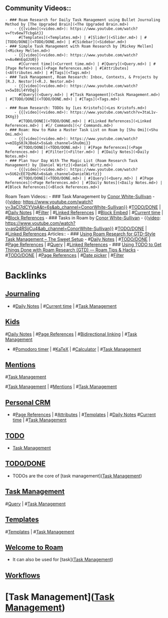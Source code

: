## Community Videos::
    - ### Roam Research for Daily Task Management using Bullet Journaling Method by [The Upgraded Brain](<The Upgraded Brain.md>)
        - {{[video](<video.md>): https://www.youtube.com/watch?v=ftv6ew7Tcbg&t}}
          #[Templates](<Templates.md>) | #[Slider](<Slider.md>) | #[TODO/DONE](<TODO/DONE.md>) | #[Sidebar](<Sidebar.md>)
    - ### Simple Task Management with Roam Research by [Mickey Mellen](<Mickey Mellen.md>)
        - {{[video](<video.md>): https://www.youtube.com/watch?v=Au4WnEqdJU0}}
          #[Current time](<Current time.md>) | #[Query](<Query.md>) | #[Page References](<Page References.md>) | #[Attributes](<Attributes.md>) | #[Tags](<Tags.md>)
    - ### Task Management, Roam Research: Inbox, Contexts, & Projects by [R.J. Nestor](<R.J. Nestor.md>)
        - {{[video](<video.md>): https://www.youtube.com/watch?v=5wI0il4YVDg}}
          #[Query](<Query.md>) | #[Task Management](<Task Management.md>) | #[TODO/DONE](<TODO/DONE.md>) | #[Tags](<Tags.md>) 
          
    - ### Roam Research: TODOs by [Les Kristofs](<Les Kristofs.md>)
        - {{[video](<video.md>): https://www.youtube.com/watch?v=3taL1v-IKXg}}
          #[TODO/DONE](<TODO/DONE.md>) | #[Linked References](<Linked References.md>) | #[/ Commands](</ Commands.md>)
    - ### Roam: How to Make a Master Task List on Roam by [Shu Omi](<Shu Omi.md>)
        - {{[video](<video.md>): https://www.youtube.com/watch?v=mIEgS0JkJBo&t=5s&ab_channel=ShuOmi}}
          #[TODO/DONE](<TODO/DONE.md>) | #[Page References](<Page References.md>) | #[Filter](<Filter.md>) | #[Daily Notes](<Daily Notes.md>) 
    - ### Plan Your Day With The Magic List (Roam Research Task Management) by [Daniel Wirtz](<Daniel Wirtz.md>)
        - {{[video](<video.md>): https://www.youtube.com/watch?v=5U62cEE7QsM&t=6s&ab_channel=DanielWirtz}}
          #[TODO/DONE](<TODO/DONE.md>) | #[Query](<Query.md>) | #[Page References](<Page References.md>) | #[Daily Notes](<Daily Notes.md>) | #[Block References](<Block References.md>) 
Roam Team Videos::
    - ### Task Management by [Conor White-Sullivan](<Conor White-Sullivan.md>)
        - {{[video](<video.md>): https://www.youtube.com/watch?v=3aCl7dCYVqA&t=6s&ab_channel=ConorWhite-Sullivan}}
          #[TODO/DONE](<TODO/DONE.md>) | #[Daily Notes](<Daily Notes.md>) | #[Filter](<Filter.md>) | #[Linked References](<Linked References.md>) | #[Block Embed](<Block Embed.md>) | #[Current time](<Current time.md>) | #[Block References](<Block References.md>)
    - ### Tasks in Roam by [Conor White-Sullivan](<Conor White-Sullivan.md>)
        - {{[video](<video.md>): https://www.youtube.com/watch?v=asQ4RSjjCu4&ab_channel=ConorWhite-Sullivan}}
          #[TODO/DONE](<TODO/DONE.md>) | #[Linked References](<Linked References.md>) 
Articles::
    - ### [Using Roam Research for GTD-Style Task Management – The Sweet Setup](https://thesweetsetup.com/using-roam-research-for-gtd-style-task-management/)
        - #[Daily Notes](<Daily Notes.md>) | #[TODO/DONE](<TODO/DONE.md>) | #[Page References](<Page References.md>) | #[Query](<Query.md>) | #[Linked References](<Linked References.md>) 
    - ### [Using TODO to Get Things Done with Roam Research (GTD) — Roam Tips & Hacks](https://www.roamtips.com/home/use-todo-get-things-done-roam-research-gtd)
        - #[TODO/DONE](<TODO/DONE.md>) | #[Page References](<Page References.md>) | #[Date picker](<Date picker.md>) | #[Filter](<Filter.md>)

# Backlinks
## [Journaling](<Journaling.md>)
- #[Daily Notes](<Daily Notes.md>) | #[Current time](<Current time.md>) | #[Task Management](<Task Management.md>)

## [Kids](<Kids.md>)
#[Daily Notes](<Daily Notes.md>) | #[Page References](<Page References.md>) | #[Bidirectional linking](<Bidirectional linking.md>) | #[Task Management](<Task Management.md>)

- #[Pomodoro timer](<Pomodoro timer.md>) | #[KaTeX](<KaTeX.md>) | #[Calculator](<Calculator.md>) | #[Task Management](<Task Management.md>)

## [Mentions](<Mentions.md>)
#[Task Management](<Task Management.md>)

#[Task Management](<Task Management.md>) | #[Mentions](<Mentions.md>) | #[Task Management](<Task Management.md>)

## [Personal CRM](<Personal CRM.md>)
- #[Page References](<Page References.md>) | #[Attributes](<Attributes.md>) | #[Templates](<Templates.md>) | #[Daily Notes](<Daily Notes.md>) #[Current time](<Current time.md>) | #[Task Management](<Task Management.md>)

## [TODO](<TODO.md>)
- [Task Management](<Task Management.md>)

## [TODO/DONE](<TODO/DONE.md>)
- TODOs are the core of [task management]([Task Management](<Task Management.md>))

## [Task Management](<Task Management.md>)
#[Query](<Query.md>) | #[Task Management](<Task Management.md>)

## [Templates](<Templates.md>)
#[Templates](<Templates.md>) | #[Task Management](<Task Management.md>)

## [Welcome to Roam](<Welcome to Roam.md>)
- It can also be used for [task]([Task Management](<Task Management.md>))

## [Workflows](<Workflows.md>)
# [Task Management]([Task Management](<Task Management.md>))

